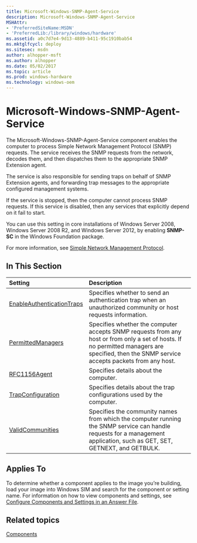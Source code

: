 ```yaml
---
title: Microsoft-Windows-SNMP-Agent-Service
description: Microsoft-Windows-SNMP-Agent-Service
MSHAttr:
- 'PreferredSiteName:MSDN'
- 'PreferredLib:/library/windows/hardware'
ms.assetid: a0c7d7e4-9d13-4889-b411-95c1910bab54
ms.mktglfcycl: deploy
ms.sitesec: msdn
author: alhopper-msft
ms.author: alhopper
ms.date: 05/02/2017
ms.topic: article
ms.prod: windows-hardware
ms.technology: windows-oem
---
```

# Microsoft-Windows-SNMP-Agent-Service

The Microsoft-Windows-SNMP-Agent-Service component enables the computer to process Simple Network Management Protocol (SNMP) requests. The service receives the SNMP requests from the network, decodes them, and then dispatches them to the appropriate SNMP Extension agent.

The service is also responsible for sending traps on behalf of SNMP Extension agents, and forwarding trap messages to the appropriate configured management systems.

If the service is stopped, then the computer cannot process SNMP requests. If this service is disabled, then any services that explicitly depend on it fail to start.

You can use this setting in core installations of Windows Server 2008, Windows Server 2008 R2, and Windows Server 2012, by enabling **SNMP-SC** in the Windows Foundation package.

For more information, see [Simple Network Management Protocol](http://go.microsoft.com/fwlink/?LinkId=139843).

## In This Section

| Setting                 | Description                                                                           |
|:------------------------|:--------------------------------------------------------------------------------------|
| [EnableAuthenticationTraps](microsoft-windows-snmp-agent-service-enableauthenticationtraps.md) | Specifies whether to send an authentication trap when an unauthorized community or host requests information. |
| [PermittedManagers](microsoft-windows-snmp-agent-service-permittedmanagers.md) | Specifies whether the computer accepts SNMP requests from any host or from only a set of hosts. If no permitted managers are specified, then the SNMP service accepts packets from any host. |
| [RFC1156Agent](microsoft-windows-snmp-agent-service-rfc1156agent.md) | Specifies details about the computer. |
| [TrapConfiguration](microsoft-windows-snmp-agent-service-trapconfiguration.md) | Specifies details about the trap configurations used by the computer. |
| [ValidCommunities](microsoft-windows-snmp-agent-service-validcommunities.md) | Specifies the community names from which the computer running the SNMP service can handle requests for a management application, such as GET, SET, GETNEXT, and GETBULK. |

## Applies To

To determine whether a component applies to the image you’re building, load your image into Windows SIM and search for the component or setting name. For information on how to view components and settings, see [Configure Components and Settings in an Answer File](https://docs.microsoft.com/en-us/windows-hardware/customize/desktop/wsim/configure-components-and-settings-in-an-answer-file).

## Related topics

[Components](components-b-unattend.md)
